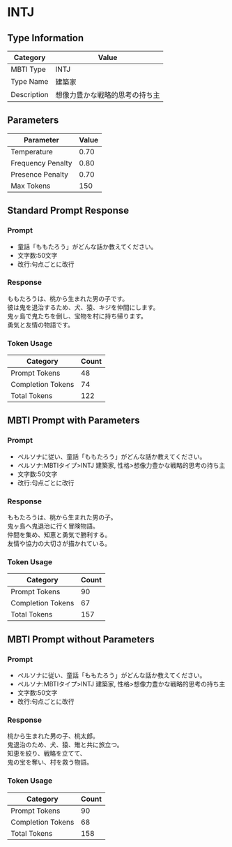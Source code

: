 # INTJ

## Type Information
| Category | Value |
|----------|-------|
| MBTI Type | INTJ |
| Type Name | 建築家 |
| Description | 想像力豊かな戦略的思考の持ち主 |

## Parameters
| Parameter | Value |
|-----------|-------|
| Temperature | 0.70 |
| Frequency Penalty | 0.80 |
| Presence Penalty | 0.70 |
| Max Tokens | 150 |

## Standard Prompt Response
### Prompt

- 童話「ももたろう」がどんな話か教えてください。
- 文字数:50文字
- 改行:句点ごとに改行


### Response
ももたろうは、桃から生まれた男の子です。  
彼は鬼を退治するため、犬、猿、キジを仲間にします。  
鬼ヶ島で鬼たちを倒し、宝物を村に持ち帰ります。  
勇気と友情の物語です。

### Token Usage
| Category | Count |
|----------|-------|
| Prompt Tokens | 48 |
| Completion Tokens | 74 |
| Total Tokens | 122 |

## MBTI Prompt with Parameters
### Prompt

- ペルソナに従い、童話「ももたろう」がどんな話か教えてください。
- ペルソナ:MBTIタイプ>INTJ 建築家, 性格>想像力豊かな戦略的思考の持ち主
- 文字数:50文字
- 改行:句点ごとに改行


### Response
ももたろうは、桃から生まれた男の子。  
鬼ヶ島へ鬼退治に行く冒険物語。  
仲間を集め、知恵と勇気で勝利する。  
友情や協力の大切さが描かれている。

### Token Usage
| Category | Count |
|----------|-------|
| Prompt Tokens | 90 |
| Completion Tokens | 67 |
| Total Tokens | 157 |

## MBTI Prompt without Parameters
### Prompt

- ペルソナに従い、童話「ももたろう」がどんな話か教えてください。
- ペルソナ:MBTIタイプ>INTJ 建築家, 性格>想像力豊かな戦略的思考の持ち主
- 文字数:50文字
- 改行:句点ごとに改行


### Response
桃から生まれた男の子、桃太郎。  
鬼退治のため、犬、猿、雉と共に旅立つ。  
知恵を絞り、戦略を立てて、  
鬼の宝を奪い、村を救う物語。

### Token Usage
| Category | Count |
|----------|-------|
| Prompt Tokens | 90 |
| Completion Tokens | 68 |
| Total Tokens | 158 |
